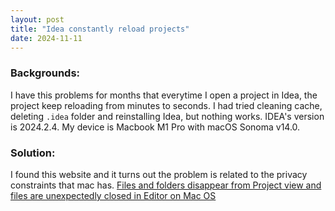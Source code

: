 ```yaml
---
layout: post
title: "Idea constantly reload projects"
date: 2024-11-11
---
```


### Backgrounds: 
I have this problems for months that everytime I open a project in Idea, the project keep reloading from minutes to seconds. I had tried cleaning cache, deleting `.idea` folder and reinstalling Idea, but nothing works. IDEA's version is 2024.2.4. My device is Macbook M1 Pro with macOS Sonoma v14.0.

### Solution:
I found this website and it turns out the problem is related to the privacy constraints that mac has.
[Files and folders disappear from Project view and files are unexpectedly closed in Editor on Mac OS](https://youtrack.jetbrains.com/articles/SUPPORT-A-418/Files-and-folders-disappear-from-Project-view-and-files-are-unexpectedly-closed-in-Editor-on-Mac-OS)
